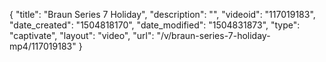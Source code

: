 {
    "title": "Braun Series 7   Holiday",
    "description": "",
    "videoid": "117019183",
    "date_created": "1504818170",
    "date_modified": "1504831873",
    "type": "captivate",
    "layout": "video",
    "url": "\/v\/braun-series-7-holiday-mp4\/117019183"
}